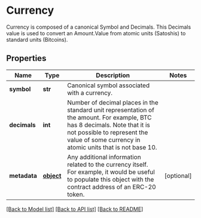 # Currency

Currency is composed of a canonical Symbol and Decimals. This Decimals value is used to convert an Amount.Value from atomic units (Satoshis) to standard units (Bitcoins).
## Properties
Name | Type | Description | Notes
------------ | ------------- | ------------- | -------------
**symbol** | **str** | Canonical symbol associated with a currency. | 
**decimals** | **int** | Number of decimal places in the standard unit representation of the amount. For example, BTC has 8 decimals. Note that it is not possible to represent the value of some currency in atomic units that is not base 10. | 
**metadata** | [**object**](.md) | Any additional information related to the currency itself. For example, it would be useful to populate this object with the contract address of an ERC-20 token. | [optional] 

[[Back to Model list]](../README.md#documentation-for-models) [[Back to API list]](../README.md#documentation-for-api-endpoints) [[Back to README]](../README.md)


